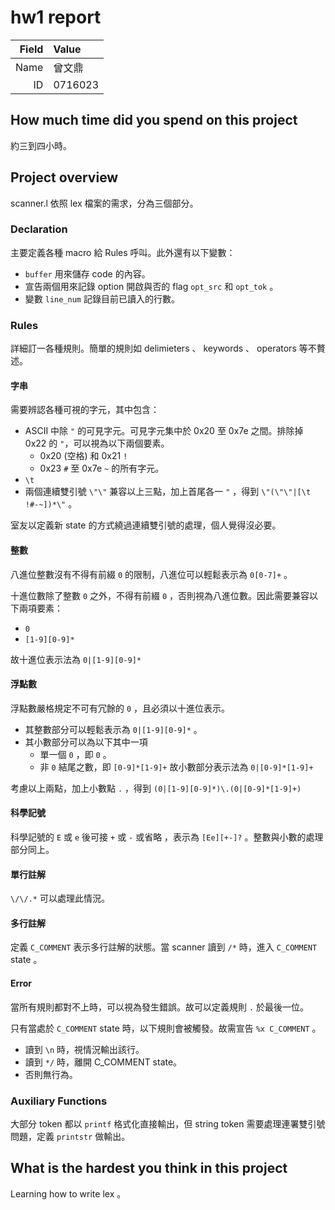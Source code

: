 # hw1 report

|Field|Value|
|-:|:-|
|Name|曾文鼎|
|ID|0716023|

## How much time did you spend on this project
約三到四小時。

## Project overview
scanner.l 依照 lex 檔案的需求，分為三個部分。

### Declaration

主要定義各種 macro 給 Rules 呼叫。此外還有以下變數：
- `buffer` 用來儲存 code 的內容。
- 宣告兩個用來記錄 option 開啟與否的 flag `opt_src` 和 `opt_tok` 。
- 變數 `line_num` 記錄目前已讀入的行數。

### Rules 
詳細訂一各種規則。簡單的規則如 delimieters 、 keywords 、 operators 等不贅述。

#### 字串
需要辨認各種可視的字元，其中包含：
- ASCII 中除 `"` 的可見字元。可見字元集中於 0x20 至 0x7e 之間。排除掉 0x22 的 `"`，可以視為以下兩個要素。
  - 0x20 (空格) 和 0x21 `!`
  - 0x23 `#` 至 0x7e `~` 的所有字元。
- `\t`
- 兩個連續雙引號 `\"\"`
兼容以上三點，加上首尾各一 `"` ，得到 `\"(\"\"|[\t !#-~])*\"` 。

室友以定義新 state 的方式繞過連續雙引號的處理，個人覺得沒必要。

#### 整數

八進位整數沒有不得有前綴 `0` 的限制，八進位可以輕鬆表示為 `0[0-7]+` 。

十進位數除了整數 `0` 之外，不得有前綴 `0` ，否則視為八進位數。因此需要兼容以下兩項要素：
- `0`
- `[1-9][0-9]*`

故十進位表示法為 `0|[1-9][0-9]*`

#### 浮點數
浮點數嚴格規定不可有冗餘的 `0` ，且必須以十進位表示。
- 其整數部分可以輕鬆表示為 `0|[1-9][0-9]*` 。
- 其小數部分可以為以下其中一項
  - 單一個 `0` ，即 `0` 。
  - 非 `0` 結尾之數，即 `[0-9]*[1-9]+`
  故小數部分表示法為 `0|[0-9]*[1-9]+`

考慮以上兩點，加上小數點 `.` ，得到 `(0|[1-9][0-9]*)\.(0|[0-9]*[1-9]+)`

#### 科學記號
科學記號的 `E` 或 `e` 後可接 `+` 或 `-` 或省略 ，表示為 `[Ee][+-]?` 。整數與小數的處理部分同上。

#### 單行註解
`\/\/.*` 可以處理此情況。

#### 多行註解
定義 `C_COMMENT` 表示多行註解的狀態。當 scanner 讀到 `/*` 時，進入 `C_COMMENT` state 。

#### Error
當所有規則都對不上時，可以視為發生錯誤。故可以定義規則 `.` 於最後一位。

只有當處於 `C_COMMENT` state 時，以下規則會被觸發。故需宣告 `%x C_COMMENT` 。
- 讀到 `\n` 時，視情況輸出該行。
- 讀到 `*/` 時，離開 C_COMMENT state。
- 否則無行為。

### Auxiliary Functions
大部分 token 都以 `printf` 格式化直接輸出，但 string token 需要處理連署雙引號問題，定義 `printstr` 做輸出。

## What is the hardest you think in this project
Learning how to write lex 。

